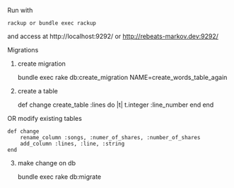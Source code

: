 Run with  

	rackup or bundle exec rackup

and access at 
	http://localhost:9292/ or http://rebeats-markov.dev:9292/

Migrations

1) create migration

	bundle exec rake db:create_migration NAME=create_words_table_again

2) create a table

	def change
		create_table :lines do |t|
		      t.integer :line_number
		end
	end

OR modify existing tables

	def change
	  	rename_column :songs, :numer_of_shares, :number_of_shares
	  	add_column :lines, :line, :string
	end

3) make change on db

	bundle exec rake db:migrate